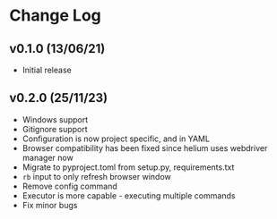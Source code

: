 # Change Log

## v0.1.0 (13/06/21)
- Initial release

## v0.2.0 (25/11/23)
- Windows support
- Gitignore support
- Configuration is now project specific, and in YAML
- Browser compatibility has been fixed since helium uses webdriver manager now
- Migrate to pyproject.toml from setup.py, requirements.txt
- `rb` input to only refresh browser window
- Remove config command
- Executor is more capable - executing multiple commands
- Fix minor bugs